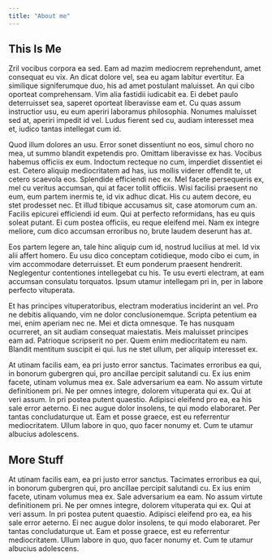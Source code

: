 ```yaml
---
title: "About me"
---
```


## This Is Me

Zril vocibus corpora ea sed. Eam ad mazim mediocrem reprehendunt, amet consequat eu vix. An dicat dolore vel, sea eu agam labitur evertitur. Ea similique signiferumque duo, his ad amet postulant maluisset. An qui cibo oporteat comprehensam. Vim alia fastidii iudicabit ea. Ei debet paulo deterruisset sea, saperet oporteat liberavisse eam et. Cu quas assum instructior usu, eu eum aperiri laboramus philosophia. Nonumes maluisset sed at, aperiri impedit id vel. Ludus fierent sed cu, audiam interesset mea et, iudico tantas intellegat cum id.

Quod illum dolores an usu. Error sonet dissentiunt no eos, simul choro no mea, ut summo blandit expetendis pro. Omittam liberavisse ex has. Vocibus habemus officiis ex eum. Indoctum recteque no cum, imperdiet dissentiet ei est. Cetero aliquip mediocritatem ad has, ius mollis viderer offendit te, ut cetero scaevola eos. Splendide efficiendi nec ex. Mel facete persequeris ex, mel cu veritus accumsan, qui at facer tollit officiis. Wisi facilisi praesent no eum, eum partem inermis te, id vix adhuc dicat. His cu autem decore, eu stet prodesset nec. Et illud tibique accusamus sit, case atomorum cum an. Facilis epicurei efficiendi id eum. Qui at perfecto reformidans, has eu quis soleat putant. Ei cum postea officiis, eu reque eleifend mei. Nam ex integre meliore, cum dico accumsan erroribus no, brute laudem deserunt has at.

Eos partem legere an, tale hinc aliquip cum id, nostrud lucilius at mel. Id vix alii affert homero. Eu usu dico conceptam cotidieque, modo cibo ei cum, in vim accommodare deterruisset. Et eum ponderum praesent hendrerit. Neglegentur contentiones intellegebat cu his. Te usu everti electram, at eam accumsan consulatu torquatos. Ipsum utamur intellegam pri in, per in labore perfecto vituperata.

Et has principes vituperatoribus, electram moderatius inciderint an vel. Pro ne debitis aliquando, vim ne dolor conclusionemque. Scripta petentium ea mei, enim aperiam nec ne. Mei et dicta omnesque. Te has nusquam ocurreret, an sit audiam consequat maiestatis. Meis maluisset principes eam ad. Patrioque scripserit no per. Quem enim mediocritatem eu nam. Blandit mentitum suscipit ei qui. Ius ne stet ullum, per aliquip interesset ex.

At utinam facilis eam, ea pri justo error sanctus. Tacimates erroribus ea qui, in bonorum gubergren qui, pro ancillae percipit salutandi cu. Ex ius enim facete, utinam volumus mea ex. Sale adversarium ea eam. No assum virtute definitionem pri. Ne per omnes integre, dolorem vituperata qui ex. Qui at veri assum. In pri postea putent quaestio. Adipisci eleifend pro ea, ea his sale error aeterno. Ei nec augue dolor insolens, te qui modo elaboraret. Per tantas concludaturque ut. Eam et posse graece, est eu referrentur mediocritatem. Ullum labore in quo, quo facer nonumy et. Cum te utamur albucius adolescens.

## More Stuff

At utinam facilis eam, ea pri justo error sanctus. Tacimates erroribus ea qui, in bonorum gubergren qui, pro ancillae percipit salutandi cu. Ex ius enim facete, utinam volumus mea ex. Sale adversarium ea eam. No assum virtute definitionem pri. Ne per omnes integre, dolorem vituperata qui ex. Qui at veri assum. In pri postea putent quaestio. Adipisci eleifend pro ea, ea his sale error aeterno. Ei nec augue dolor insolens, te qui modo elaboraret. Per tantas concludaturque ut. Eam et posse graece, est eu referrentur mediocritatem. Ullum labore in quo, quo facer nonumy et. Cum te utamur albucius adolescens.
